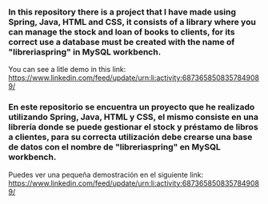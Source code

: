 ### In this repository there is a project that I have made using Spring, Java, HTML and CSS, it consists of a library where you can manage the stock and loan of books to clients, for its correct use a database must be created with the name of "libreriaspring" in MySQL workbench.

You can see a litle demo in this link: https://www.linkedin.com/feed/update/urn:li:activity:6873658508357849089/

### En este repositorio se encuentra un proyecto que he realizado utilizando Spring, Java, HTML y CSS, el mismo consiste en una librería donde se puede gestionar el stock y préstamo de libros a clientes, para su correcta utilización debe crearse una base de datos con el nombre de "libreriaspring" en MySQL workbench.

Puedes ver una pequeña demostración en el siguiente link: https://www.linkedin.com/feed/update/urn:li:activity:6873658508357849089/
